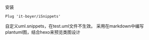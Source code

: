 
安装
```
Plug 'it-boyer/iSnippets'
```

自定义uml.snippets，在test.uml文件不生效。
采用在markdown中编写plantuml图，结合hexo来预览类图设计
